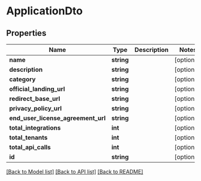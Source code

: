 # ApplicationDto

## Properties
Name | Type | Description | Notes
------------ | ------------- | ------------- | -------------
**name** | **string** |  | [optional] 
**description** | **string** |  | [optional] 
**category** | **string** |  | [optional] 
**official_landing_url** | **string** |  | [optional] 
**redirect_base_url** | **string** |  | [optional] 
**privacy_policy_url** | **string** |  | [optional] 
**end_user_license_agreement_url** | **string** |  | [optional] 
**total_integrations** | **int** |  | [optional] 
**total_tenants** | **int** |  | [optional] 
**total_api_calls** | **int** |  | [optional] 
**id** | **string** |  | [optional] 

[[Back to Model list]](../../README.md#documentation-for-models) [[Back to API list]](../../README.md#documentation-for-api-endpoints) [[Back to README]](../../README.md)

